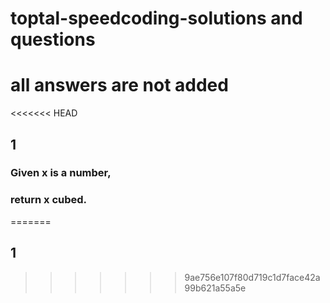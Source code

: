 # toptal-speedcoding-solutions and questions
# all answers are not added

<<<<<<< HEAD
## 1 
### Given x is a number,
### return x cubed.
=======
## **1**
>>>>>>> 9ae756e107f80d719c1d7face42a99b621a55a5e
